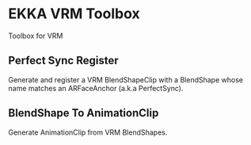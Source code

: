 # EKKA VRM Toolbox
Toolbox for VRM 
## Perfect Sync Register
Generate and register a VRM BlendShapeClip with a BlendShape whose name matches an ARFaceAnchor (a.k.a PerfectSync).
## BlendShape To AnimationClip
Generate AnimationClip from VRM BlendShapes.
